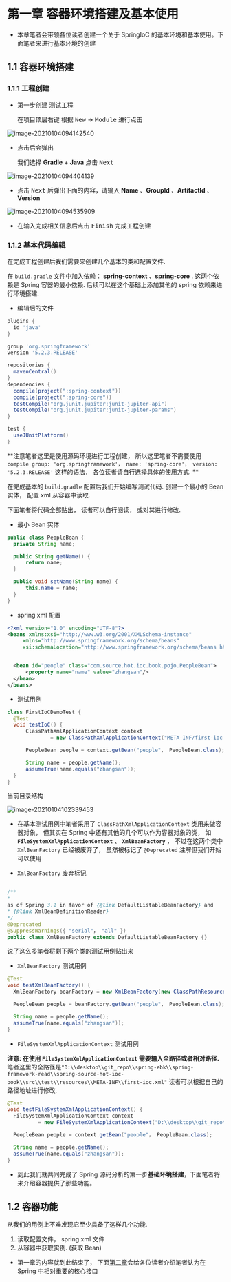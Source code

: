 
# 第一章 容器环境搭建及基本使用
- 本章笔者会带领各位读者创建一个关于 SpringIoC 的基本环境和基本使用。下面笔者来进行基本环境的创建



##  1.1 容器环境搭建



###  1.1.1 工程创建



- 第一步创建 测试工程

  在项目顶层右键 根据 <KBD>New</KBD> -> <KBD>Module</KBD>  进行点击

![image-20210104094142540](/docs/ch-01/images/image-20210104094142540.png)



- 点击后会弹出

  我们选择 **Gradle** + **Java** 点击 <KBD>Next</KbD>



![image-20210104094404139](/docs/ch-01/images/image-20210104094404139.png)

- 点击 <KBD>Next</kbd> 后弹出下面的内容，请输入 **Name** 、**GroupId** 、**ArtifactId** 、**Version**

![image-20210104094535909](/docs/ch-01/images/image-20210104094535909.png)

- 在输入完成相关信息后点击 <KBD>Finish</KBD> 完成工程创建





###  1.1.2 基本代码编辑



在完成工程创建后我们需要来创建几个基本的类和配置文件. 

在 `build.gradle` 文件中加入依赖： **spring-context** 、**spring-core** . 这两个依赖是 Spring 容器的最小依赖. 后续可以在这个基础上添加其他的 spring 依赖来进行环境搭建. 

- 编辑后的文件

```groovy
plugins {
  id 'java'
}

group 'org.springframework'
version '5.2.3.RELEASE'

repositories {
  mavenCentral()
}
dependencies {
  compile(project(":spring-context"))
  compile(project(":spring-core"))
  testCompile("org.junit.jupiter:junit-jupiter-api")
  testCompile("org.junit.jupiter:junit-jupiter-params")
}

test {
  useJUnitPlatform()
}
```

**注意笔者这里是使用源码环境进行工程创建， 所以这里笔者不需要使用 `compile group: 'org.springframework'， name: 'spring-core'， version: '5.2.3.RELEASE'` 这样的语法， 各位读者请自行选择具体的使用方式.  **



在完成基本的 `build.gradle` 配置后我们开始编写测试代码. 创建一个最小的 Bean 实体， 配置 xml 从容器中读取. 

下面笔者将代码全部贴出， 读者可以自行阅读， 或对其进行修改. 

- 最小 Bean 实体

```java
public class PeopleBean {
  private String name;

  public String getName() {
      return name;
  }

  public void setName(String name) {
      this.name = name;
  }
}
```

- spring xml 配置

```xml
<?xml version="1.0" encoding="UTF-8"?>
<beans xmlns:xsi="http://www.w3.org/2001/XMLSchema-instance"
     xmlns="http://www.springframework.org/schema/beans"
     xsi:schemaLocation="http://www.springframework.org/schema/beans http://www.springframework.org/schema/beans/spring-beans.xsd">


  <bean id="people" class="com.source.hot.ioc.book.pojo.PeopleBean">
      <property name="name" value="zhangsan"/>
  </bean>
</beans>
```

- 测试用例

```java
class FirstIoCDemoTest {
  @Test
  void testIoC() {
      ClassPathXmlApplicationContext context
              = new ClassPathXmlApplicationContext("META-INF/first-ioc.xml");

      PeopleBean people = context.getBean("people"， PeopleBean.class);

      String name = people.getName();
      assumeTrue(name.equals("zhangsan"));
  }
}
```





当前目录结构

![image-20210104102339453](/docs/ch-01/images/image-20210104102339453.png)





- 在基本测试用例中笔者采用了 `ClassPathXmlApplicationContext` 类用来做容器对象， 但其实在 Spring 中还有其他的几个可以作为容器对象的类， 如 **`FileSystemXmlApplicationContext`** 、 **`XmlBeanFactory`** ，  不过在这两个类中 `XmlBeanFactory` 已经被废弃了， 虽然被标记了 `@Deprecated` 注解但我们开始可以使用

  

- `XmlBeanFactory` 废弃标记 

```java

/**
*
as of Spring 3.1 in favor of {@link DefaultListableBeanFactory} and
* {@link XmlBeanDefinitionReader}
*/
@Deprecated
@SuppressWarnings({ "serial"， "all" })
public class XmlBeanFactory extends DefaultListableBeanFactory {}
```



说了这么多笔者将剩下两个类的测试用例贴出来

- `XmlBeanFactory` 测试用例

```java
@Test
void testXmlBeanFactory() {
  XmlBeanFactory beanFactory = new XmlBeanFactory(new ClassPathResource("META-INF/first-ioc.xml"));

  PeopleBean people = beanFactory.getBean("people"， PeopleBean.class);

  String name = people.getName();
  assumeTrue(name.equals("zhangsan"));
}
```



- `FileSystemXmlApplicationContext` 测试用例

**注意: 在使用 `FileSystemXmlApplicationContext` 需要输入全路径或者相对路径.** 笔者这里的全路径是`"D:\\desktop\\git_repo\\spring-ebk\\spring-framework-read\\spring-source-hot-ioc-book\\src\\test\\resources\\META-INF\\first-ioc.xml"` 读者可以根据自己的路径地址进行修改. 

```java
@Test
void testFileSystemXmlApplicationContext() {
  FileSystemXmlApplicationContext context
          = new FileSystemXmlApplicationContext("D:\\desktop\\git_repo\\spring-ebk\\spring-framework-read\\spring-source-hot-ioc-book\\src\\test\\resources\\META-INF\\first-ioc.xml");

  PeopleBean people = context.getBean("people"， PeopleBean.class);

  String name = people.getName();
  assumeTrue(name.equals("zhangsan"));
}
```

  



- 到此我们就共同完成了 Spring 源码分析的第一步**基础环境搭建**，下面笔者将来介绍容器提供了那些功能。




##  1.2 容器功能

从我们的用例上不难发现它至少具备了这样几个功能. 

1. 读取配置文件， spring xml 文件
2. 从容器中获取实例. (获取 Bean)





- 第一章的内容就到此结束了， 下面[第二章](/docs/ch-02/第二章-IoC核心类.md)会给各位读者介绍笔者认为在 Spring 中相对重要的核心接口